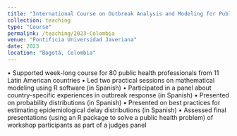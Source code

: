 ```yaml
---
title: "International Course on Outbreak Analysis and Modeling for Public Health"
collection: teaching
type: "Course"
permalink: /teaching/2023-Colombia
venue: "Pontificia Universidad Javeriana"
date: 2023
location: "Bogotá, Colombia"
---
```


•	Supported week-long course for 80 public health professionals from 11 Latin American countries 
•	Led two practical sessions on mathematical modeling using R software (in Spanish)
•	Participated in a panel about country-specific experiences in outbreak response (in Spanish)
•	Presented on probability distributions (in Spanish)
•	Presented on best practices for estimating epidemiological delay distributions (in Spanish)
•	Assessed final presentations (using an R package to solve a public health problem) of workshop participants as part of a judges panel

